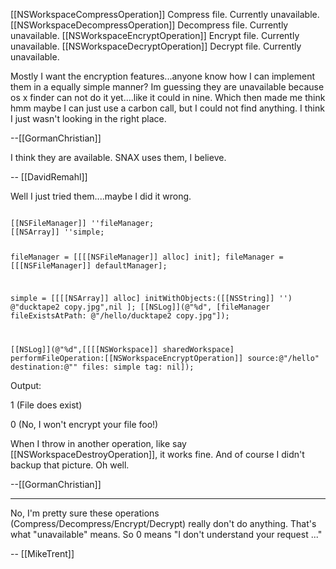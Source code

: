[[NSWorkspaceCompressOperation]]	Compress file. Currently unavailable.
[[NSWorkspaceDecompressOperation]]	Decompress file. Currently unavailable.
[[NSWorkspaceEncryptOperation]]	Encrypt file. Currently unavailable.
[[NSWorkspaceDecryptOperation]]	Decrypt file. Currently unavailable.


Mostly I want the encryption features...anyone know how I can implement them in a equally simple manner? Im guessing they are unavailable  because os x finder can not do it yet....like it could in nine. Which then made me think hmm maybe I can just use a carbon call, but I could not find anything. I think I just wasn't looking in the right place.

--[[GormanChristian]]

I think they are available. SNAX uses them, I believe.

-- [[DavidRemahl]]

Well I just tried them....maybe I did it wrong.

<code>
[[NSFileManager]] ''fileManager;
[[NSArray]] ''simple;

fileManager = [[[[NSFileManager]] alloc] init];
fileManager = [[[NSFileManager]] defaultManager];

simple = [[[[NSArray]] alloc] initWithObjects:([[NSString]] '')
                          @"ducktape2 copy.jpg",nil ];
[[NSLog]](@"%d", [fileManager fileExistsAtPath:
                       @"/hello/ducktape2 copy.jpg"]);
 
[[NSLog]](@"%d",[[[[NSWorkspace]] sharedWorkspace]
                  performFileOperation:[[NSWorkspaceEncryptOperation]]
                                source:@"/hello"
                           destination:@""
                                 files: simple
                                   tag: nil]);
</code>

Output:

1 (File does exist)

0 (No, I won't encrypt your file foo!)

When I throw in another operation, like say [[NSWorkspaceDestroyOperation]], it works fine. And of course I didn't backup that picture. Oh well.

--[[GormanChristian]]

----

No, I'm pretty sure these operations (Compress/Decompress/Encrypt/Decrypt) really don't do anything. That's what "unavailable" means. So 0 means "I don't understand your request ..."

-- [[MikeTrent]]